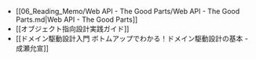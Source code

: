 <!-- QueryToSerialize: LIST FROM "06_Reading_Memo" where contains(tags, "📚Book") SORT file.title ASC -->
<!-- SerializedQuery: LIST FROM "06_Reading_Memo" where contains(tags, "📚Book") SORT file.title ASC -->
- [[06_Reading_Memo/Web API - The Good Parts/Web API - The Good Parts.md|Web API - The Good Parts]]
- [[オブジェクト指向設計実践ガイド]]
- [[ドメイン駆動設計入門 ボトムアップでわかる！ドメイン駆動設計の基本 - 成瀬允宣]]
<!-- SerializedQuery END -->

